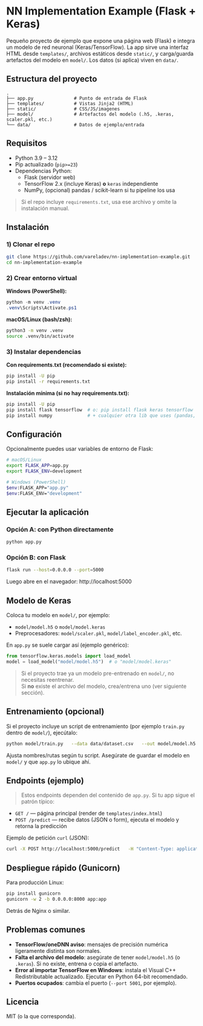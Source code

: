 # NN Implementation Example (Flask + Keras)

Pequeño proyecto de ejemplo que expone una página web (Flask) e integra un modelo de red neuronal (Keras/TensorFlow). 
La app sirve una interfaz HTML desde `templates/`, archivos estáticos desde `static/`, y carga/guarda artefactos del modelo en `model/`. 
Los datos (si aplica) viven en `data/`.

## Estructura del proyecto

```
.
├── app.py               # Punto de entrada de Flask
├── templates/           # Vistas Jinja2 (HTML)
├── static/              # CSS/JS/imagenes
├── model/               # Artefactos del modelo (.h5, .keras, scaler.pkl, etc.)
└── data/                # Datos de ejemplo/entrada
```

## Requisitos

- Python 3.9 – 3.12
- Pip actualizado (`pip>=23`)
- Dependencias Python:
  - Flask (servidor web)
  - TensorFlow 2.x (incluye Keras) **o** `keras` independiente
  - NumPy, (opcional) pandas / scikit-learn si tu pipeline los usa

> Si el repo incluye `requirements.txt`, usa ese archivo y omite la instalación manual.

## Instalación

### 1) Clonar el repo

```bash
git clone https://github.com/vareladev/nn-implementation-example.git
cd nn-implementation-example
```

### 2) Crear entorno virtual

**Windows (PowerShell):**
```powershell
python -m venv .venv
.venv\Scripts\Activate.ps1
```

**macOS/Linux (bash/zsh):**
```bash
python3 -m venv .venv
source .venv/bin/activate
```

### 3) Instalar dependencias

**Con requirements.txt (recomendado si existe):**
```bash
pip install -U pip
pip install -r requirements.txt
```

**Instalación mínima (si no hay requirements.txt):**
```bash
pip install -U pip
pip install flask tensorflow  # o: pip install flask keras tensorflow
pip install numpy             # + cualquier otra lib que uses (pandas, scikit-learn, etc.)
```

## Configuración

Opcionalmente puedes usar variables de entorno de Flask:

```bash
# macOS/Linux
export FLASK_APP=app.py
export FLASK_ENV=development

# Windows (PowerShell)
$env:FLASK_APP="app.py"
$env:FLASK_ENV="development"
```

## Ejecutar la aplicación

### Opción A: con Python directamente
```bash
python app.py
```

### Opción B: con Flask
```bash
flask run --host=0.0.0.0 --port=5000
```

Luego abre en el navegador: http://localhost:5000

## Modelo de Keras

Coloca tu modelo en `model/`, por ejemplo:

- `model/model.h5` o `model/model.keras`
- Preprocesadores: `model/scaler.pkl`, `model/label_encoder.pkl`, etc.

En `app.py` se suele cargar así (ejemplo genérico):

```python
from tensorflow.keras.models import load_model
model = load_model("model/model.h5")  # o "model/model.keras"
```

> Si el proyecto trae ya un modelo pre-entrenado en `model/`, no necesitas reentrenar.  
> Si **no** existe el archivo del modelo, crea/entrena uno (ver siguiente sección).

## Entrenamiento (opcional)

Si el proyecto incluye un script de entrenamiento (por ejemplo `train.py` dentro de `model/`), ejecútalo:

```bash
python model/train.py   --data data/dataset.csv   --out model/model.h5
```

Ajusta nombres/rutas según tu script. Asegúrate de guardar el modelo en `model/` y que `app.py` lo ubique ahí.

## Endpoints (ejemplo)

> Estos endpoints dependen del contenido de `app.py`. Si tu app sigue el patrón típico:

- `GET /` — página principal (render de `templates/index.html`)
- `POST /predict` — recibe datos (JSON o form), ejecuta el modelo y retorna la predicción

Ejemplo de petición `curl` (JSON):

```bash
curl -X POST http://localhost:5000/predict   -H "Content-Type: application/json"   -d '{"features":[0.25, 0.10, 0.75, 0.40]}'
```

## Despliegue rápido (Gunicorn)

Para producción Linux:

```bash
pip install gunicorn
gunicorn -w 2 -b 0.0.0.0:8000 app:app
```

Detrás de Nginx o similar.

## Problemas comunes

- **TensorFlow/oneDNN aviso**: mensajes de precisión numérica ligeramente distinta son normales.
- **Falta el archivo del modelo**: asegúrate de tener `model/model.h5` (o `.keras`). Si no existe, entrena o copia el artefacto.
- **Error al importar TensorFlow en Windows**: instala el Visual C++ Redistributable actualizado. Ejecutar en Python 64-bit recomendado.
- **Puertos ocupados**: cambia el puerto (`--port 5001`, por ejemplo).

## Licencia

MIT (o la que corresponda).
